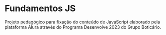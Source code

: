 # Fundamentos JS
 Projeto pedagógico para fixação do conteúdo de JavaScript elaborado pela plataforma Alura através do Programa Desenvolve 2023 do Grupo Boticário.
